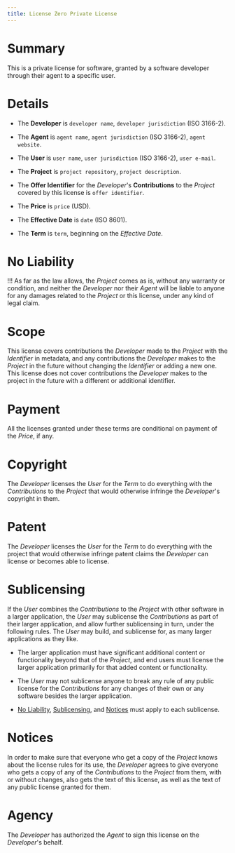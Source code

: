 ```yaml
---
title: License Zero Private License
---
```


# Summary

This is a private license for software, granted by a software developer through their agent to a specific user.

# Details

- The **Developer** is `developer name`, `developer jurisdiction` (ISO 3166-2).

- The **Agent** is `agent name`, `agent jurisdiction` (ISO 3166-2), `agent website`.

- The **User** is `user name`, `user jurisdiction` (ISO 3166-2), `user e-mail`.

- The **Project** is `project repository`, `project description`.

- The **Offer Identifier** for the _Developer_'s **Contributions** to the _Project_ covered by this license is `offer identifier`.

- The **Price** is `price` (USD).

- The **Effective Date** is `date` (ISO 8601).

- The **Term** is `term`, beginning on the _Effective Date_.

# No Liability

!!! As far as the law allows, the _Project_ comes as is, without any warranty or condition, and neither the _Developer_ nor their _Agent_ will be liable to anyone for any damages related to the _Project_ or this license, under any kind of legal claim.

# Scope

This license covers contributions the _Developer_ made to the _Project_ with the _Identifier_ in metadata, and any contributions the _Developer_ makes to the _Project_ in the future without changing the _Identifier_ or adding a new one.  This license does not cover contributions the _Developer_ makes to the project in the future with a different or additional identifier.

# Payment

All the licenses granted under these terms are conditional on payment of the _Price_, if any.

# Copyright

The _Developer_ licenses the _User_ for the _Term_ to do everything with the _Contributions_ to the _Project_ that would otherwise infringe the _Developer_'s copyright in them.

# Patent

The _Developer_ licenses the _User_ for the _Term_ to do everything with the project that would otherwise infringe patent claims the _Developer_ can license or becomes able to license.

# Sublicensing

If the _User_ combines the _Contributions_ to the _Project_ with other software in a larger application, the _User_ may sublicense the _Contributions_ as part of their larger application, and allow further sublicensing in turn, under the following rules.  The _User_ may build, and sublicense for, as many larger applications as they like.

- The larger application must have significant additional content or functionality beyond that of the _Project_, and end users must license the larger application primarily for that added content or functionality.

- The _User_ may not sublicense anyone to break any rule of any public license for the _Contributions_ for any changes of their own or any software besides the larger application.

- [No Liability](#no-liability), [Sublicensing](#sublicensing), and [Notices](#notices) must apply to each sublicense.

# Notices

In order to make sure that everyone who get a copy of the _Project_ knows about the license rules for its use, the _Developer_ agrees to give everyone who gets a copy of any of the _Contributions_ to the _Project_ from them, with or without changes, also gets the text of this license, as well as the text of any public license granted for them.

# Agency

The _Developer_ has authorized the _Agent_ to sign this license on the _Developer_'s behalf.
